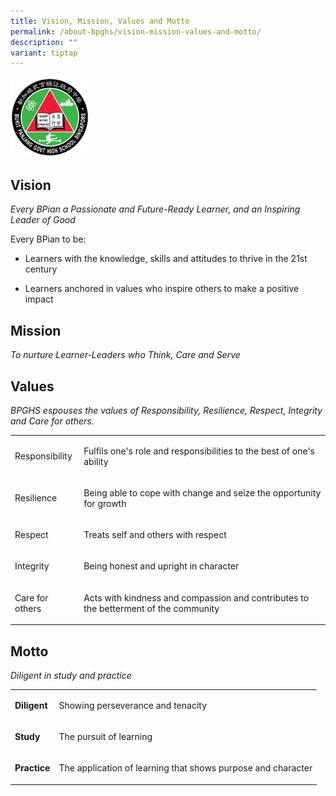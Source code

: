 ```yaml
---
title: Vision, Mission, Values and Motto
permalink: /about-bpghs/vision-mission-values-and-motto/
description: ""
variant: tiptap
---
```

<div class="isomer-image-wrapper">
<img style="width:25%" height="auto" width="100%" src="/images/logo.jpeg">
</div>
<h2>Vision</h2>
<p><em>Every BPian a Passionate and Future-Ready Learner, and an Inspiring Leader of Good</em>
</p>
<p>Every BPian to be:</p>
<ul data-tight="true" class="tight">
<li>
<p>Learners with the knowledge, skills and attitudes to thrive in the 21st
century</p>
</li>
<li>
<p>Learners anchored in values who inspire others to make a positive impact</p>
</li>
</ul>
<h2>Mission</h2>
<p><em>To nurture Learner-Leaders who Think, Care and Serve</em>
</p>
<h2>Values</h2>
<p><em>BPGHS espouses the values of Responsibility, Resilience, Respect, Integrity and Care for others.</em>
</p>
<table style="minWidth: 50px">
<colgroup>
<col>
<col>
</colgroup>
<tbody>
<tr>
<td rowspan="1" colspan="1">
<p>Responsibility</p>
</td>
<td rowspan="1" colspan="1">
<p>Fulfils one's role and responsibilities to the best of one's ability</p>
</td>
</tr>
<tr>
<td rowspan="1" colspan="1">
<p>Resilience</p>
</td>
<td rowspan="1" colspan="1">
<p>Being able to cope with change and seize the opportunity for growth</p>
</td>
</tr>
<tr>
<td rowspan="1" colspan="1">
<p>Respect</p>
</td>
<td rowspan="1" colspan="1">
<p>Treats self and others with respect</p>
</td>
</tr>
<tr>
<td rowspan="1" colspan="1">
<p>Integrity</p>
</td>
<td rowspan="1" colspan="1">
<p>Being honest and upright in character</p>
</td>
</tr>
<tr>
<td rowspan="1" colspan="1">
<p>Care for others</p>
</td>
<td rowspan="1" colspan="1">
<p>Acts with kindness and compassion and contributes to the betterment of
the community</p>
</td>
</tr>
</tbody>
</table>
<h2>Motto</h2>
<p><em>Diligent in study and practice</em>
</p>
<table style="minWidth: 50px">
<colgroup>
<col>
<col>
</colgroup>
<tbody>
<tr>
<td rowspan="1" colspan="1">
<p><strong>Diligent</strong>
</p>
</td>
<td rowspan="1" colspan="1">
<p>Showing perseverance and tenacity</p>
</td>
</tr>
<tr>
<td rowspan="1" colspan="1">
<p><strong>Study</strong>
</p>
</td>
<td rowspan="1" colspan="1">
<p>The pursuit of learning</p>
</td>
</tr>
<tr>
<td rowspan="1" colspan="1">
<p><strong>Practice</strong>
</p>
</td>
<td rowspan="1" colspan="1">
<p>The application of learning that shows purpose and character</p>
</td>
</tr>
</tbody>
</table>
<h2></h2>
<p></p>